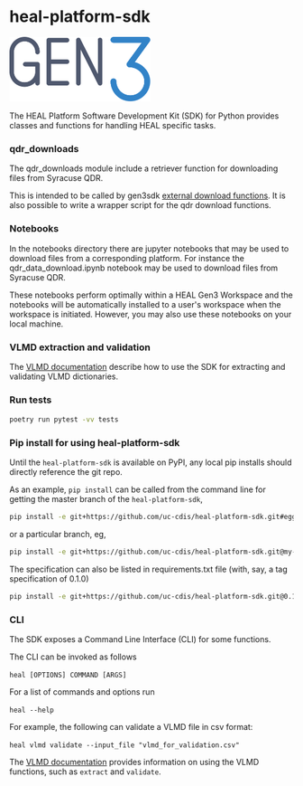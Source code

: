 # heal-platform-sdk
<img src="docs/images/gen3-blue-dark.png" width=250px>

The HEAL Platform Software Development Kit (SDK) for Python provides classes and functions for handling HEAL specific tasks.

### qdr_downloads

The qdr_downloads module include a retriever function for downloading files from Syracuse QDR.

This is intended to be called by gen3sdk [external download functions](https://github.com/uc-cdis/gen3sdk-python/blob/master/gen3/tools/download/external_file_download.py). It is also possible to write a wrapper script for the qdr download functions.

### Notebooks

In the notebooks directory there are jupyter notebooks that may be used to download files from a corresponding platform. For instance the qdr_data_download.ipynb notebook may be used to download files from Syracuse QDR.

These notebooks perform optimally within a HEAL Gen3 Workspace and the notebooks will be automatically installed to a user's workspace when the workspace is initiated. However, you may also use these notebooks on your local machine.

### VLMD extraction and validation


The [VLMD documentation](heal/vlmd/README.md) describe how to use the SDK for extracting and validating VLMD dictionaries.


### Run tests

```bash
poetry run pytest -vv tests
```

### Pip install for using heal-platform-sdk

Until the `heal-platform-sdk` is available on PyPI, any local pip installs should directly
reference the git repo.

As an example, `pip install` can be called from the command line for getting
the master branch of the `heal-platform-sdk`,

```bash
pip install -e git+https://github.com/uc-cdis/heal-platform-sdk.git#egg=heal
```

or a particular branch, eg,

```bash
pip install -e git+https://github.com/uc-cdis/heal-platform-sdk.git@my-branch#egg=heal
```

The specification can also be listed in requirements.txt file
(with, say, a tag specification of 0.1.0)

```bash
pip install -e git+https://github.com/uc-cdis/heal-platform-sdk.git@0.1.0#egg=heal
```

### CLI

The SDK exposes a Command Line Interface (CLI) for some functions.

The CLI can be invoked as follows

`heal [OPTIONS] COMMAND [ARGS]`

For a list of commands and options run

`heal --help`

For example, the following can validate a VLMD file in csv format:

`heal vlmd validate --input_file "vlmd_for_validation.csv"`

The [VLMD documentation](heal/vlmd/README.md)  provides information on
using the VLMD functions, such as `extract` and `validate`.
